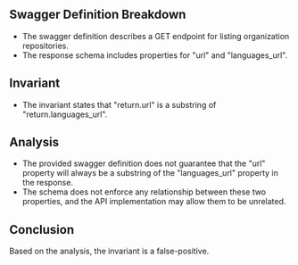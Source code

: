 ## Swagger Definition Breakdown
- The swagger definition describes a GET endpoint for listing organization repositories.
- The response schema includes properties for "url" and "languages_url".

## Invariant
- The invariant states that "return.url" is a substring of "return.languages_url".

## Analysis
- The provided swagger definition does not guarantee that the "url" property will always be a substring of the "languages_url" property in the response.
- The schema does not enforce any relationship between these two properties, and the API implementation may allow them to be unrelated.

## Conclusion
Based on the analysis, the invariant is a false-positive.
